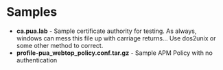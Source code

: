 # Samples
- **ca.pua.lab** - Sample certificate authority for testing. As always, windows can mess this file up with carriage returns... Use dos2unix or some other method to correct.
- **profile-pua_webtop_policy.conf.tar.gz**  - Sample APM Policy with no authentication
